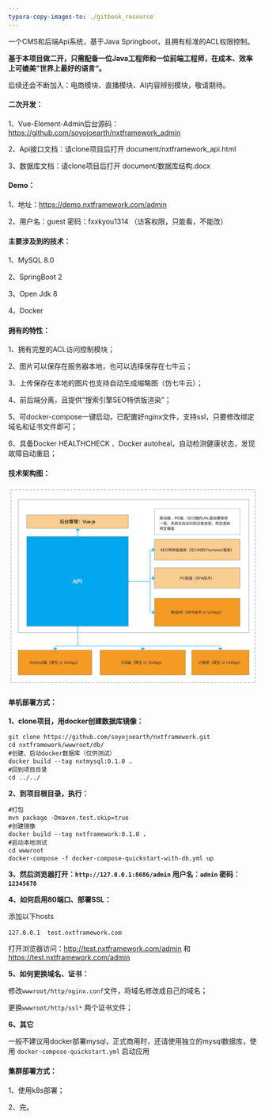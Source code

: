 ```yaml
---
typora-copy-images-to: ./gitbook_resource
---
```


一个CMS和后端Api系统，基于Java Springboot，且拥有标准的ACL权限控制。



**基于本项目做二开，只需配备一位Java工程师和一位前端工程师，在成本、效率上可媲美”世界上最好的语言“。**

后续还会不断加入：电商模块、直播模块、AI内容辨别模块，敬请期待。



#### 二次开发：

1、Vue-Element-Admin后台源码：https://github.com/soyojoearth/nxtframework_admin

2、Api接口文档：请clone项目后打开 document/nxtframework_api.html

3、数据库文档：请clone项目后打开 document/数据库结构.docx



#### Demo：

1、地址：https://demo.nxtframework.com/admin 

2、用户名：guest 密码：fxxkyou1314 （访客权限，只能看，不能改）




#### 主要涉及到的技术：

1、MySQL 8.0

2、SpringBoot 2

3、Open Jdk 8

4、Docker



#### **拥有的特性：**

1、拥有完整的ACL访问控制模块；

2、图片可以保存在服务器本地，也可以选择保存在七牛云；

3、上传保存在本地的图片也支持自动生成缩略图（仿七牛云）；

4、前后端分离，且提供“搜索引擎SEO特供版渲染”；

5、可docker-compose一键启动，已配置好nginx文件，支持ssl，只要修改绑定域名和证书文件即可；

6、具备Docker HEALTHCHECK 、Docker autoheal，自动检测健康状态，发现故障自动重启；



#### 技术架构图：

![image-20201026155843783](gitbook_resource/image-20201026155843783.png)



#### 单机部署方式：

**1、clone项目，用docker创建数据库镜像：**

```
git clone https://github.com/soyojoearth/nxtframework.git
cd nxtframework/wwwroot/db/
#创建、启动docker数据库（仅供测试）
docker build --tag nxtmysql:0.1.0 .
#回到项目目录
cd ../../
```

**2、到项目根目录，执行：**


```
#打包
mvn package -Dmaven.test.skip=true
#创建镜像
docker build --tag nxtframework:0.1.0 .
#启动本地测试
cd wwwroot
docker-compose -f docker-compose-quickstart-with-db.yml up
```

**3、然后浏览器打开：`http://127.0.0.1:8686/admin`  用户名：`admin` 密码：`12345678`**

**4、如何启用80端口、部署SSL：**

添加以下hosts

`127.0.0.1  test.nxtframework.com`

打开浏览器访问：http://test.nxtframework.com/admin 和 https://test.nxtframework.com/admin

**5、如何更换域名、证书：**

修改`wwwroot/http/nginx.conf`文件，将域名修改成自己的域名；

更换`wwwroot/http/ssl*` 两个证书文件；

**6、其它**

一般不建议用docker部署mysql，正式商用时，还请使用独立的mysql数据库，使用 `docker-compose-quickstart.yml` 启动应用



#### 集群部署方式：

1、使用k8s部署；

2、完。